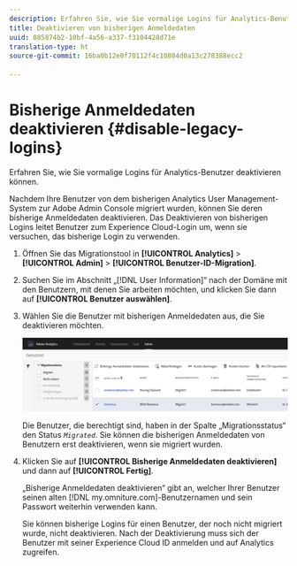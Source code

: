 ```yaml
---
description: Erfahren Sie, wie Sie vormalige Logins für Analytics-Benutzer deaktivieren können.
title: Deaktivieren von bisherigen Anmeldedaten
uuid: 085874b2-10bf-4a56-a337-f3104428d71e
translation-type: ht
source-git-commit: 16ba0b12e0f70112f4c10804d0a13c278388ecc2

---
```



# Bisherige Anmeldedaten deaktivieren {#disable-legacy-logins}

Erfahren Sie, wie Sie vormalige Logins für Analytics-Benutzer deaktivieren können.

Nachdem Ihre Benutzer von dem bisherigen Analytics User Management-System zur Adobe Admin Console migriert wurden, können Sie deren bisherige Anmeldedaten deaktivieren. Das Deaktivieren von bisherigen Logins leitet Benutzer zum Experience Cloud-Login um, wenn sie versuchen, das bisherige Login zu verwenden.

1. Öffnen Sie das Migrationstool in **[!UICONTROL Analytics]** &gt; **[!UICONTROL Admin]** &gt; **[!UICONTROL Benutzer-ID-Migration]**.
1. Suchen Sie im Abschnitt „[!DNL User Information]“ nach der Domäne mit den Benutzern, mit denen Sie arbeiten möchten, und klicken Sie dann auf **[!UICONTROL Benutzer auswählen]**.
1. Wählen Sie die Benutzer mit bisherigen Anmeldedaten aus, die Sie deaktivieren möchten.

   ![](assets/user-info.png)

   Die Benutzer, die berechtigt sind, haben in der Spalte „Migrationsstatus“ den Status *`Migrated`*. Sie können die bisherigen Anmeldedaten von Benutzern erst deaktivieren, wenn sie migriert wurden.
1. Klicken Sie auf **[!UICONTROL Bisherige Anmeldedaten deaktivieren]** und dann auf **[!UICONTROL Fertig]**.

   „Bisherige Anmeldedaten deaktivieren“ gibt an, welcher Ihrer Benutzer seinen alten [!DNL my.omniture.com]-Benutzernamen und sein Passwort weiterhin verwenden kann.

   Sie können bisherige Logins für einen Benutzer, der noch nicht migriert wurde, nicht deaktivieren. Nach der Deaktivierung muss sich der Benutzer mit seiner Experience Cloud ID anmelden und auf Analytics zugreifen.

